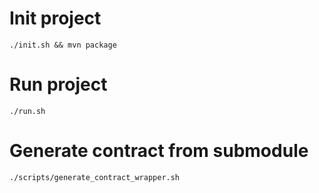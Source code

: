# Init project

    ./init.sh && mvn package

# Run project

    ./run.sh

# Generate contract from submodule

    ./scripts/generate_contract_wrapper.sh
